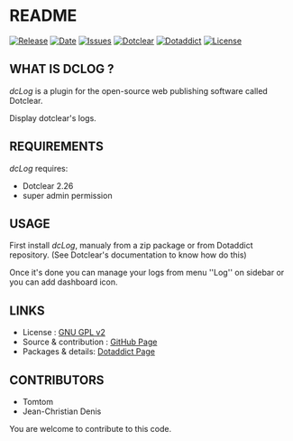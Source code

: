 # README

[![Release](https://img.shields.io/github/v/release/JcDenis/dcLog)](https://github.com/JcDenis/dcLog/releases)
[![Date](https://img.shields.io/github/release-date/JcDenis/dcLog)](https://github.com/JcDenis/dcLog/releases)
[![Issues](https://img.shields.io/github/issues/JcDenis/dcLog)](https://github.com/JcDenis/dcLog/issues)
[![Dotclear](https://img.shields.io/badge/dotclear-v2.26-blue.svg)](https://fr.dotclear.org/download)
[![Dotaddict](https://img.shields.io/badge/dotaddict-official-green.svg)](https://plugins.dotaddict.org/dc2/details/dcLog)
[![License](https://img.shields.io/github/license/JcDenis/dcLog)](https://github.com/JcDenis/dcLog/blob/master/LICENSE)

## WHAT IS DCLOG ?

_dcLog_ is a plugin for the open-source 
web publishing software called Dotclear.

Display dotclear's logs.

## REQUIREMENTS

 _dcLog_ requires: 

  * Dotclear 2.26
  * super admin permission

## USAGE

First install _dcLog_, manualy from a zip package or from 
Dotaddict repository. (See Dotclear's documentation to know how do this)

Once it's done you can manage your logs from menu 
''Log'' on sidebar or you can add dashboard icon.

## LINKS

 * License : [GNU GPL v2](https://www.gnu.org/licenses/old-licenses/lgpl-2.0.html)
 * Source & contribution : [GitHub Page](https://github.com/JcDenis/dcLog)
 * Packages & details:  [Dotaddict Page](https://plugins.dotaddict.org/dc2/details/dcLog)

## CONTRIBUTORS

 * Tomtom
 * Jean-Christian Denis

 You are welcome to contribute to this code.